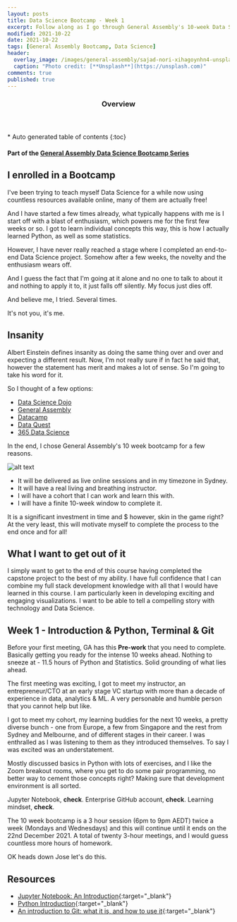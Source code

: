 ```yaml
---
layout: posts
title: Data Science Bootcamp - Week 1
excerpt: Follow along as I go through General Assembly's 10-week Data Science Bootcamp
modified: 2021-10-22
date: 2021-10-22
tags: [General Assembly Bootcamp, Data Science]
header: 
  overlay_image: /images/general-assembly/sajad-nori-xihagoynhn4-unsplash.jpg
  caption: "Photo credit: [**Unsplash**](https://unsplash.com)"
comments: true
published: true
---
```


<section id="table-of-contents">
  <header>
    <h3>Overview</h3>
  </header>
  <div id="drawer" markdown="1">
  *  Auto generated table of contents
  {:toc}
  </div>
</section>

#### Part of the [General Assembly Data Science Bootcamp Series](../tags/#general-assembly-bootcamp)

## I enrolled in a Bootcamp

I've been trying to teach myself Data Science for a while now using countless resources available online, many of them are actually free!

And I have started a few times already, what typically happens with me is I start off with a blast of enthusiasm, which powers me for the first few weeks or so. I got to learn individual concepts this way, this is how I actually learned Python, as well as some statistics.

However, I have never really reached a stage where I completed an end-to-end Data Science project. Somehow after a few weeks, the novelty and the enthusiasm wears off.

And I guess the fact that I'm going at it alone and no one to talk to about it and nothing to apply it to, it just falls off silently. My focus just dies off.

And believe me, I tried. Several times. 

It's not you, it's me. 

## Insanity

Albert Einstein defines insanity as doing the same thing over and over and expecting a different result. Now, I'm not really sure if in fact he said that, however the statement has merit and makes a lot of sense. So I'm going to take his word for it. 

So I thought of a few options:

- [Data Science Dojo](https://datasciencedojo.com/)
- [General Assembly](https://generalassemb.ly/education/data-science/sydney)
- [Datacamp](https://www.datacamp.com/)
- [Data Quest](https://www.dataquest.io/)
- [365 Data Science](https://365datascience.com/)

In the end, I chose General Assembly's 10 week bootcamp for a few reasons.

![alt text](../images/general-assembly/general-assembly-logo.jpeg "General Assembly Data Science Bootcamp")

- It will be delivered as live online sessions and in my timezone in Sydney.
- It will have a real living and breathing instructor. 
- I will have a cohort that I can work and learn this with.
- I will have a finite 10-week window to complete it.

It is a significant investment in time and $ however, skin in the game right? At the very least, this will motivate myself to complete the process to the end once and for all!

## What I want to get out of it

I simply want to get to the end of this course having completed the capstone project to the best of my ability. I have full confidence that I can combine my full stack development knowledge with all that I would have learned in this course. I am particularly keen in developing exciting and engaging visualizations. I want to be able to tell a compelling story with technology and Data Science. 
 
## Week 1 - Introduction & Python, Terminal & Git

Before your first meeting, GA has this **Pre-work** that you need to complete. Basically getting you ready for the intense 10 weeks ahead. Nothing to sneeze at - 11.5 hours of Python and Statistics. Solid grounding of what lies ahead.

The first meeting was exciting, I got to meet my instructor, an entrepreneur/CTO at an early stage VC startup with more than a decade of experience in data, analytics & ML. A very personable and humble person that you cannot help but like.

I got to meet my cohort, my learning buddies for the next 10 weeks, a pretty diverse bunch - one from Europe, a few from Singapore and the rest from Sydney and Melbourne, and of different stages in their career. I was enthralled as I was listening to them as they introduced themselves. To say I was excited was an understatement. 

Mostly discussed basics in Python with lots of exercises, and I like the Zoom breakout rooms, where you get to do some pair programming, no better way to cement those concepts right? Making sure that development environment is all sorted.

Jupyter Notebook, **check**. Enterprise GitHub account, **check**. Learning mindset, **check**.

The 10 week bootcamp is a 3 hour session (6pm to 9pm AEDT) twice a week (Mondays and Wednesdays) and this will continue until it ends on the 22nd December 2021. A total of twenty 3-hour meetings, and I would guess countless more hours of homework. 

OK heads down Jose let's do this.

## Resources
- [Jupyter Notebook: An Introduction](https://realpython.com/jupyter-notebook-introduction/){:target="_blank"}
- [Python Introduction](https://www.w3schools.com/python/python_intro.asp){:target="_blank"}
- [An introduction to Git: what it is, and how to use it](https://www.freecodecamp.org/news/what-is-git-and-how-to-use-it-c341b049ae61/){:target="_blank"}